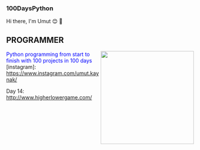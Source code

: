 ### 100DaysPython
Hi there, I'm Umut :blush: 💪
## PROGRAMMER 

<img src="https://media.giphy.com/media/v1.Y2lkPTc5MGI3NjExNTk1ZjkzYTFjN2ExNWUwNDc2YjQ1Y2IyZTU0ODQzMTc0YjE1MmQ3MCZjdD1n/2IudUHdI075HL02Pkk/giphy.gif"  align="right"  widht="400" height="250">

<font color="blue"> Python programming from start to finish with 100 projects in 100 days  </font>
[instagram]: https://www.instagram.com/umut.kaynak/

Day 14: http://www.higherlowergame.com/
